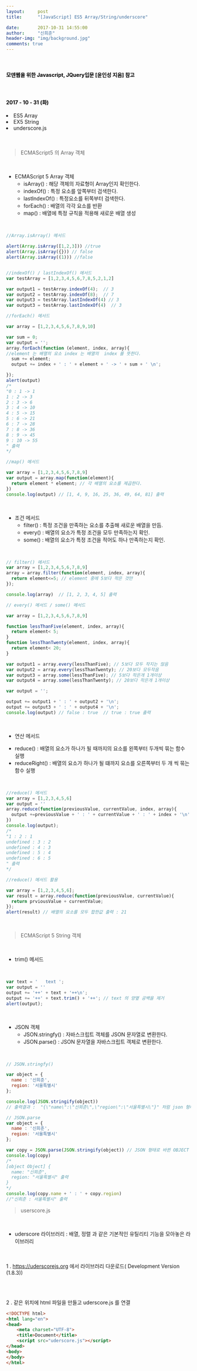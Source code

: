 ```yaml
---
layout:     post
title:      "[JavaScript] ES5 Array/String/underscore"

date:       2017-10-31 14:55:00
author:     "신희준"
header-img: "img/background.jpg"
comments: true
---
```


<head>
 <meta property="og:type" content="website">
 <meta property="og:title" content="JavaScript ES5 (Array, String, underscore)">
 <meta property="og:description" content="JavaScript ES5 (Array, String, underscore)">
 <meta property="og:url" content="http://shj7242.github.io/2017/10/31/JavaScript8/">

 <meta name="twitter:card" content="summary">
  <meta name="twitter:title" content="JavaScript ES5 (Array, String, underscore)">
  <meta name="twitter:description" content="JavaScript ES5 (Array, String, underscore)">
  <meta name="FACEBOOK:domain" content="http://shj7242.github.io/2017/10/31/JavaScript8/">
  <meta name="facebook:card" content="summary">
   <meta name="facebook:title" content="JavaScript ES5 (Array, String, underscore)">
   <meta name="facebook:description" content="JavaScript ES5 (Array, String, underscore)">
   <meta name="facebook:domain" content="http://shj7242.github.io/2017/10/31/JavaScript8/">


 </head>

<br>
<H4 style ="font-weight:bold; color:black;"> 모덴웹을 위한 Javascript, JQuery입문 [윤인성 지음] 참고</H4>
<br>
<H4 style ="font-weight:bold; color : black">2017 - 10 - 31 (화)</H4>
<li>ES5 Array</li>
<li>EX5 String</li>
<li>underscore.js</li>
<br>
<br>


> ECMAScript5 의 Array 객체

<br>

* ECMAScript 5 Array 객체
  - isArray() : 해당 객체의 자료형이 Array인지 확인한다.
  - indexOf() : 특정 요소를 앞쪽부터 검색한다.
  - lastIndexOf() : 특정요소를 뒤쪽부터 검색한다.
  - forEach() : 배열의 각각 요소를 반환
  - map() : 배열에 특정 규칙을 적용해 새로운 배열 생성

<br>

~~~JavaScript
//Array.isArray() 메서드

alert(Array.isArray([1,2,3])) //true
alert(Array.isArray({})) // false
alert(Array.isArray((1))) //false


//indexOf() / lastIndexOf() 메서드
var testArray = [1,2,3,4,5,6,7,8,5,2,1,2]

var output1 = testArray.indexOf(4);  // 3
var output2 = testArray.indexOf(8);  // 7
var output3 = testArray.lastIndexOf(4) // 3
var output3 = testArray.lastIndexOf(4)  // 3

//forEach() 메서드

var array = [1,2,3,4,5,6,7,8,9,10]

var sum = 0;
var output = '';
array.forEach(function (element, index, array){
//element 는 배열의 요소 index 는 배열의  index 를 뜻한다.
  sum += element;
  output += index + ' : ' + element + ' -> ' + sum + ' \n';

});
alert(output)
/*
"0 : 1 -> 1
1 : 2 -> 3
2 : 3 -> 6
3 : 4 -> 10
4 : 5 -> 15
5 : 6 -> 21
6 : 7 -> 28
7 : 8 -> 36
8 : 9 -> 45
9 : 10 -> 55
" 출력
*/

//map() 메서드

var array = [1,2,3,4,5,6,7,8,9]
var output = array.map(function(element){
  return element * element; // 각 배열의 요소를 제곱한다.
})
console.log(output) // [1, 4, 9, 16, 25, 36, 49, 64, 81] 출력

~~~

<br>

* 조건 메서드
  - filter() : 특정 조건을 만족하는 요소를 추출해 새로운 배열을 만듬.
  - every() : 배열의 요소가 특정 조건을 모두 만족하는지 확인.
  - some() : 배열의 요소가 특정 조건을 적어도 하나 만족하는지 확인.
<br>

~~~javascript
// filter() 메서드
var array = [1,2,3,4,5,6,7,8,9]
array = array.filter(function(element, index, array){
  return element<=5; // element 중에 5보다 작은 것만
});

console.log(array)  // [1, 2, 3, 4, 5] 출력
~~~

~~~javascript
// every() 메서드 / some() 메서드

var array = [1,2,3,4,5,6,7,8,9]

function lessThanFive(element, index, array){
  return element< 5;
}
function lessThanTwenty(element, index, array){
  return element< 20;
}

var output1 = array.every(lessThanFive); // 5보다 모두 작지는 않음
var output2 = array.every(lessThanTwenty); // 20보다 모두작음
var output3 = array.some(lessThanFive); // 5보다 작은개 1개이상
var output4 = array.some(lessThanTwenty); // 20보다 작은개 1개이상

var output = '';

output += output1 + ' : ' + output2 + '\n';
output += output3 + ' : ' + output4 + '\n';
console.log(output) // false : true  // true : true 출력
~~~

<br>

* 연산 메서드
 - reduce() : 배열의 요소가 하나가 될 때까지의 요소를 왼쪽부터 두개씩 묶는 함수 실행
 - reduceRight() : 배열의 요소가 하나가 될 떄까지 요소를 오른쪽부터 두 개 씩 묶는 함수 실행

<br>

~~~javascript
//reduce() 메서드
var array = [1,2,3,4,5,6]
var output = ''
array.reduce(function(previousValue, currentValue, index, array){
  output +=previousValue + ' : ' + currentValue + ' : ' + index + '\n'
})
console.log(output);
/*
"1 : 2 : 1
undefined : 3 : 2
undefined : 4 : 3
undefined : 5 : 4
undefined : 6 : 5
" 출력
*/
~~~

~~~javascript
//reduce() 메서드 활용

var array = [1,2,3,4,5,6];
var result = array.reduce(function(previousValue, currentValue){
  return prviousValue + currentValue;  
});
alert(result) // 배열의 요소를 모두 합한값 출력 : 21
~~~

<br>

> ECMAScript 5 String 객체

<br>

* trim() 메서드

<br>

~~~javascript
var text = '   text ';
var output = ''
output += '++' + text + '++\n';
output += '++' + text.trim() + '++'; // text 의 양옆 공백을 제거
alert(output);
~~~

<br>

* JSON 객체
  - JSON.stringfy() : 자바스크립트 객체를 JSON 문자열로 변환한다.
  - JSON.parse() : JSON 문자열을 자바스크립트 객체로 변환한다.

<br>


~~~javascript
// JSON.stringfy()

var object = {
  name : '신희준',
  region: '서울특별시'
};

console.log(JSON.stringify(object))
// 출력결과 :  "{\"name\":\"신희준\",\"region\":\"서울특별시\"}" 처럼 json 형태로 나타난다.
~~~

~~~javascript
// JSON.parse
var object = {
  name : '신희준',
  region: '서울특별시'
};

var copy = JSON.parse(JSON.stringify(object)) // JSON 형태로 바뀐 OBJECT 를 다시 객체형태로
console.log(copy)
/*
[object Object] {
  name: "신희준",
  region: "서울특별시" 출력
}
*/
console.log(copy.name + ' : ' + copy.region)
//"신희준 : 서울특별시" 출력
~~~

> userscore.js

<br>

* uderscore 라이브러리 : 배열, 정렬 과 같은 기본적인 유틸리티 기능을 모아놓은 라이브러리

<br><br>
1 . <a href = "https://uderscorejs.org">https://uderscorejs.org</a> 에서 라이브러리 다운로드( Development Version (1.8.3))

<br><br>

2 . 같은 위치에 html 파일을 만들고 uderscore.js 를 연결

~~~html
<!DOCTYPE html>
<html lang="en">
<head>
    <meta charset="UTF-8">
    <title>Document</title>
    <script src="uderscore.js"></script>
</head>
<body>
</body>
</html>
~~~
